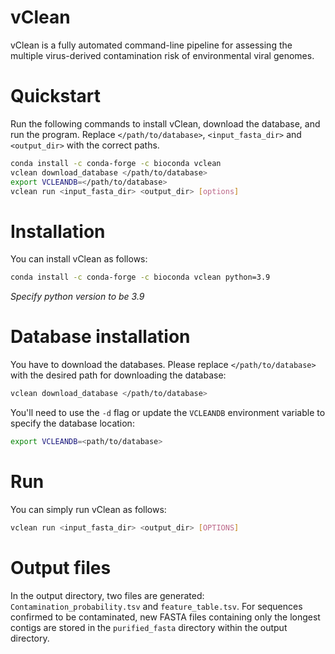 # vClean

vClean is a fully automated command-line pipeline for assessing the multiple virus-derived contamination risk of environmental viral genomes.

# Quickstart
Run the following commands to install vClean, download the database, and run the program.
Replace `</path/to/database>`, `<input_fasta_dir>` and `<output_dir>` with the correct paths.
```bash
conda install -c conda-forge -c bioconda vclean
vclean download_database </path/to/database>
export VCLEANDB=</path/to/database>
vclean run <input_fasta_dir> <output_dir> [options]
```

# Installation
You can install vClean as follows:
```bash
conda install -c conda-forge -c bioconda vclean python=3.9
```

*Specify python version to be 3.9*

# Database installation
You have to download the databases.
Please replace `</path/to/database>` with the desired path for downloading the database:
```bash
vclean download_database </path/to/database>
```

You'll need to use the `-d` flag or update the `VCLEANDB` environment variable to specify the database location:
```bash
export VCLEANDB=<path/to/database>
```

# Run
You can simply run vClean as follows:
```bash
vclean run <input_fasta_dir> <output_dir> [OPTIONS]
```

# Output files
In the output directory, two files are generated: `Contamination_probability.tsv` and `feature_table.tsv`. For sequences confirmed to be contaminated, new FASTA files containing only the longest contigs are stored in the `purified_fasta` directory within the output directory.
